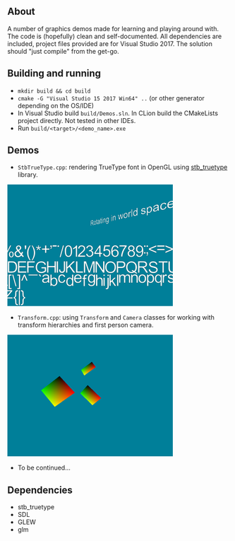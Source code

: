 ## About
A number of graphics demos made for learning and playing around with. The code is (hopefully) clean and self-documented.
All dependencies are included, project files provided are for Visual Studio 2017.
The solution should "just compile" from the get-go.

## Building and running
* `mkdir build && cd build`
* `cmake -G "Visual Studio 15 2017 Win64" ..` (or other generator depending on the OS/IDE)
* In Visual Studio build `build/Demos.sln`. In CLion build the CMakeLists project directly. Not tested in other IDEs.
* Run `build/<target>/<demo_name>.exe`

## Demos
* `StbTrueType.cpp`: rendering TrueType font in OpenGL using [stb_truetype](https://github.com/nothings/stb) library.

![1](/screenshots/StbTrueType.png?raw=true)

* `Transform.cpp`: using `Transform` and `Camera` classes for working with transform hierarchies and first person camera.

![1](/screenshots/Transform.png?raw=true)

* To be continued...

## Dependencies
* stb_truetype
* SDL
* GLEW
* glm